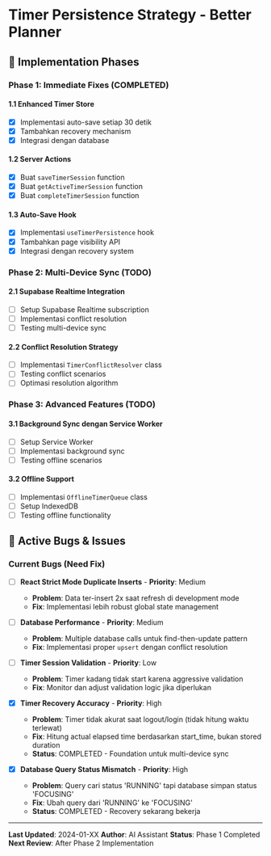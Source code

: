 # Timer Persistence Strategy - Better Planner

## 🚀 **Implementation Phases**

### **Phase 1: Immediate Fixes (COMPLETED)**

#### **1.1 Enhanced Timer Store**
- [x] Implementasi auto-save setiap 30 detik
- [x] Tambahkan recovery mechanism
- [x] Integrasi dengan database

#### **1.2 Server Actions**
- [x] Buat `saveTimerSession` function
- [x] Buat `getActiveTimerSession` function
- [x] Buat `completeTimerSession` function

#### **1.3 Auto-Save Hook**
- [x] Implementasi `useTimerPersistence` hook
- [x] Tambahkan page visibility API
- [x] Integrasi dengan recovery system

### **Phase 2: Multi-Device Sync (TODO)**

#### **2.1 Supabase Realtime Integration**
- [ ] Setup Supabase Realtime subscription
- [ ] Implementasi conflict resolution
- [ ] Testing multi-device sync

#### **2.2 Conflict Resolution Strategy**
- [ ] Implementasi `TimerConflictResolver` class
- [ ] Testing conflict scenarios
- [ ] Optimasi resolution algorithm

### **Phase 3: Advanced Features (TODO)**

#### **3.1 Background Sync dengan Service Worker**
- [ ] Setup Service Worker
- [ ] Implementasi background sync
- [ ] Testing offline scenarios

#### **3.2 Offline Support**
- [ ] Implementasi `OfflineTimerQueue` class
- [ ] Setup IndexedDB
- [ ] Testing offline functionality

## 🐛 **Active Bugs & Issues**

### **Current Bugs (Need Fix)**
- [ ] **React Strict Mode Duplicate Inserts** - **Priority**: Medium
  - **Problem**: Data ter-insert 2x saat refresh di development mode
  - **Fix**: Implementasi lebih robust global state management

- [ ] **Database Performance** - **Priority**: Medium
  - **Problem**: Multiple database calls untuk find-then-update pattern
  - **Fix**: Implementasi proper `upsert` dengan conflict resolution

- [ ] **Timer Session Validation** - **Priority**: Low
  - **Problem**: Timer kadang tidak start karena aggressive validation
  - **Fix**: Monitor dan adjust validation logic jika diperlukan

- [x] **Timer Recovery Accuracy** - **Priority**: High
  - **Problem**: Timer tidak akurat saat logout/login (tidak hitung waktu terlewat)
  - **Fix**: Hitung actual elapsed time berdasarkan start_time, bukan stored duration
  - **Status**: COMPLETED - Foundation untuk multi-device sync

- [x] **Database Query Status Mismatch** - **Priority**: High
  - **Problem**: Query cari status 'RUNNING' tapi database simpan status 'FOCUSING'
  - **Fix**: Ubah query dari 'RUNNING' ke 'FOCUSING'
  - **Status**: COMPLETED - Recovery sekarang bekerja
---

**Last Updated**: 2024-01-XX
**Author**: AI Assistant
**Status**: Phase 1 Completed
**Next Review**: After Phase 2 Implementation